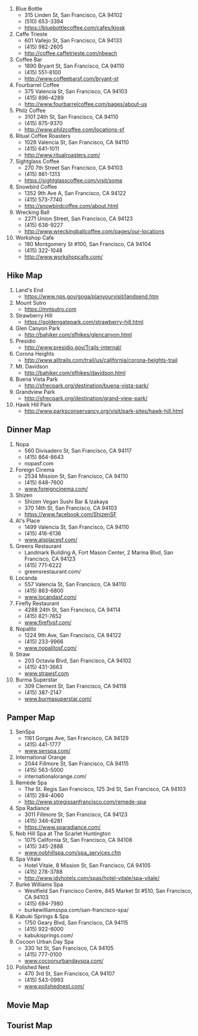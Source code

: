 1. Blue Bottle
    - 315 Linden St, San Francisco, CA 94102
    - (510) 653-3394
    - https://bluebottlecoffee.com/cafes/kiosk 
2. Caffe Trieste 
    - 601 Vallejo St, San Francisco, CA 94133
    - (415) 982-2605
    - http://coffee.caffetrieste.com/nbeach
3. Coffee Bar
    - 1890 Bryant St, San Francisco, CA 94110
    - (415) 551-8100
    - http://www.coffeebarsf.com/bryant-st 
4. Fourbarrel Coffee
    - 375 Valencia St, San Francisco, CA 94103
    - (415) 896–4289
    - http://www.fourbarrelcoffee.com/pages/about-us 
5. Philz Coffee
    - 3101 24th St, San Francisco, CA 94110
    - (415) 875-9370
    - http://www.philzcoffee.com/locations-sf
6. Ritual Coffee Roasters
    - 1026 Valencia St, San Francisco, CA 94110
    - (415) 641-1011
    - http://www.ritualroasters.com/ 
7. Sightglass Coffee
    - 270 7th Street San Francisco, CA 94103
    - (415) 861-1313
    - https://sightglasscoffee.com/visit/soma
8. Snowbird Coffee
    - 1352 9th Ave A, San Francisco, CA 94122
    - (415) 573-7740
    - http://snowbirdcoffee.com/about.html
9. Wrecking Ball
    - 2271 Union Street, San Francisco, CA 94123
    - (415) 638-9227
    - http://www.wreckingballcoffee.com/pages/our-locations
10. Workshop Cafe
    - 180 Montgomery St #100, San Francisco, CA 94104
    - (415) 322-1048
    - http://www.workshopcafe.com/

## Hike Map
1. Land's End
    - https://www.nps.gov/goga/planyourvisit/landsend.htm
2. Mount Sutro
    - https://mntsutro.com
3. Strawberry Hill
    - https://goldengatepark.com/strawberry-hill.html
4. Glen Canyon Park
    - http://bahiker.com/sfhikes/glencanyon.html
5. Presidio
    - http://www.presidio.gov/Trails-internal/
6. Corona Heights
    - http://www.alltrails.com/trail/us/california/corona-heights-trail
7. Mt. Davidson
    - http://bahiker.com/sfhikes/davidson.html
8. Buena Vista Park
    - http://sfrecpark.org/destination/buena-vista-park/
9. Grandview Park
    - http://sfrecpark.org/destination/grand-view-park/
10. Hawk Hill Park
    - http://www.parksconservancy.org/visit/park-sites/hawk-hill.html

## Dinner Map
1. Nopa
    - 560 Divisadero St, San Francisco, CA 94117
    - (415) 864-8643
    - nopasf.com
2. Foreign Cinema
    - 2534 Mission St, San Francisco, CA 94110
    - (415) 648-7600
    - www.foreigncinema.com/
3. Shizen
    - Shizen Vegan Sushi Bar & Izakaya
    - 370 14th St, San Francisco, CA 94103
    - https://www.facebook.com/ShizenSF
4. Al's Place
    - 1499 Valencia St, San Francisco, CA 94110
    - (415) 416-6136
    - www.alsplacesf.com/
5. Greens Restaurant
    - Landmark Building A, Fort Mason Center, 2 Marina Blvd, San Francisco, CA 94123
    - (415) 771-6222
    - greensrestaurant.com/
6. Locanda
    - 557 Valencia St, San Francisco, CA 94110
    - (415) 863-6800
    - www.locandasf.com/
7. Firefly Restaurant
    - 4288 24th St, San Francisco, CA 94114
    - (415) 821-7652
    - www.fireflysf.com/
8. Nopalito
    - 1224 9th Ave, San Francisco, CA 94122
    - (415) 233-9966
    - www.nopalitosf.com/
9. Straw
    - 203 Octavia Blvd, San Francisco, CA 94102
    - (415) 431-3663
    - www.strawsf.com
10. Burma Superstar
    - 309 Clement St, San Francisco, CA 94118
    - (415) 387-2147
    - www.burmasuperstar.com/

## Pamper Map
1. SenSpa
    - 1161 Gorgas Ave, San Francisco, CA 94129
    - (415) 441-1777
    - www.senspa.com/
2. International Orange
    - 2044 Fillmore St, San Francisco, CA 94115
    - (415) 563-5000
    - internationalorange.com/
3. Remède Spa
    - The St. Regis San Francisco, 125 3rd St, San Francisco, CA 94103
    - (415) 284-4060
    - http://www.stregissanfrancisco.com/remede-spa
4. Spa Radiance
    - 3011 Fillmore St, San Francisco, CA 94123
    - (415) 346-6281
    - https://www.sparadiance.com/
5. Nob Hill Spa at The Scarlet Huntington
    - 1075 California St, San Francisco, CA 94108
    - (415) 345-2888
    - www.nobhillspa.com/spa_services.cfm
6. Spa Vitale
    - Hotel Vitale, 8 Mission St, San Francisco, CA 94105
    - (415) 278-3788
    - http://www.jdvhotels.com/spas/hotel-vitale/spa-vitale/
7. Burke Williams Spa
    - Westfield San Francisco Centre, 845 Market St #510, San Francisco, CA 94103
    - (415) 694-7980
    - burkewilliamsspa.com/san-francisco-spa/
8. Kabuki Springs & Spa
    - 1750 Geary Blvd, San Francisco, CA 94115
    - (415) 922-6000
    - kabukisprings.com/
9. Cocoon Urban Day Spa
    - 330 1st St, San Francisco, CA 94105
    - (415) 777-0100
    - www.cocoonurbandayspa.com/
10. Polished Nest
    - 470 3rd St, San Francisco, CA 94107
    - (415) 543-0993
    - www.polishednest.com/

## Movie Map
## Tourist Map


